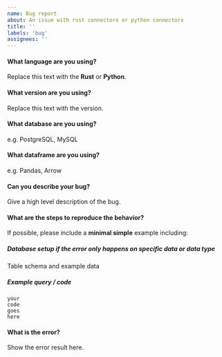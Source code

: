 ```yaml
---
name: Bug report
about: An issue with rust connectorx or python connectorx
title: ''
labels: 'bug'
assignees: ''
---
```


#### What language are you using?

Replace this text with the **Rust** or **Python**.

#### What version are you using?

Replace this text with the version.

#### What database are you using?

e.g. PostgreSQL, MySQL

#### What dataframe are you using?

e.g. Pandas, Arrow

#### Can you describe your bug?

Give a high level description of the bug.

#### What are the steps to reproduce the behavior?

If possible, please include a **minimal simple** example including:

##### Database setup if the error only happens on specific data or data type

Table schema and example data

##### Example query / code

```
your
code
goes
here
```

#### What is the error?

Show the error result here.
